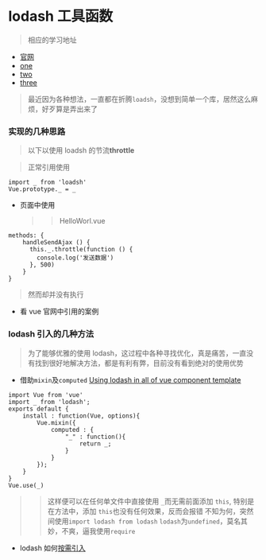 # lodash 工具函数

> 相应的学习地址

- [官网](https://www.lodashjs.com/)
- [one](http://lodash.think2011.net/)
- [two](https://www.lodashjs.com/docs/4.17.5.html)
- [three](http://www.css88.com/doc/lodash/)

> 最近因为各种想法，一直都在折腾`loadsh`，没想到简单一个库，居然这么麻烦，好歹算是弄出来了

### 实现的几种思路

> 以下以使用 loadsh 的节流**throttle**

> 正常引用使用

```
import _ from 'loadsh'
Vue.prototype._ = _
```

- 页面中使用
  > > HelloWorl.vue

```
methods: {
    handleSendAjax () {
      this._.throttle(function () {
        console.log('发送数据')
      }, 500)
    }
}
```

> 然而却并没有执行

- 看 vue 官网中引用的案例

### lodash 引入的几种方法

> 为了能够优雅的使用 lodash，这过程中各种寻找优化，真是痛苦，一直没有找到很好地解决方法，都是有利有弊，目前没有看到绝对的使用优势

- 借助`mixin`及`computed` [Using lodash in all of vue component template](https://stackoverflow.com/questions/37694243/using-lodash-in-all-of-vue-component-template)

```
import Vue from 'vue'
import _ from 'lodash';
exports default {
    install : function(Vue, options){
        Vue.mixin({
            computed : {
                "_" : function(){
                    return _;
                }
            }
        });
    }
}
Vue.use(_)
```

> > 这样便可以在任何单文件中直接使用 `_`而无需前面添加 `this`, 特别是在方法中，添加 `this`也没有任何效果，反而会报错
> > 不知为何，突然间使用`import lodash from lodash` `lodash`为`undefined`，莫名其妙，不爽，逼我使用`require`

- lodash 如何[按需引入](https://imys.net/20161217/webpack-use-lodash.html)

